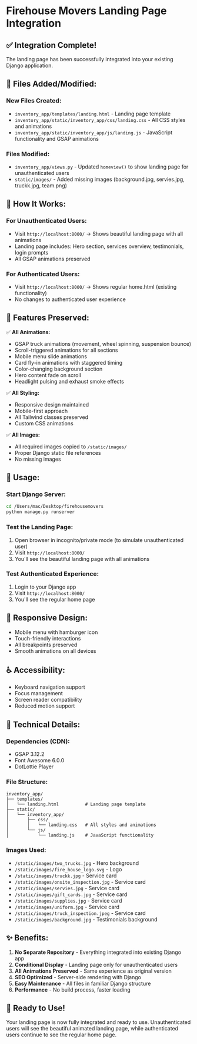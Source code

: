 # Firehouse Movers Landing Page Integration

## ✅ **Integration Complete!**

The landing page has been successfully integrated into your existing Django application.

## 📁 **Files Added/Modified:**

### **New Files Created:**
- `inventory_app/templates/landing.html` - Landing page template
- `inventory_app/static/inventory_app/css/landing.css` - All CSS styles and animations
- `inventory_app/static/inventory_app/js/landing.js` - JavaScript functionality and GSAP animations

### **Files Modified:**
- `inventory_app/views.py` - Updated `homeview()` to show landing page for unauthenticated users
- `static/images/` - Added missing images (background.jpg, servies.jpg, truckk.jpg, team.png)

## 🎯 **How It Works:**

### **For Unauthenticated Users:**
- Visit `http://localhost:8000/` → Shows beautiful landing page with all animations
- Landing page includes: Hero section, services overview, testimonials, login prompts
- All GSAP animations preserved

### **For Authenticated Users:**
- Visit `http://localhost:8000/` → Shows regular home.html (existing functionality)
- No changes to authenticated user experience

## 🎨 **Features Preserved:**

✅ **All Animations:**
- GSAP truck animations (movement, wheel spinning, suspension bounce)
- Scroll-triggered animations for all sections
- Mobile menu slide animations
- Card fly-in animations with staggered timing
- Color-changing background section
- Hero content fade on scroll
- Headlight pulsing and exhaust smoke effects

✅ **All Styling:**
- Responsive design maintained
- Mobile-first approach
- All Tailwind classes preserved
- Custom CSS animations

✅ **All Images:**
- All required images copied to `/static/images/`
- Proper Django static file references
- No missing images

## 🚀 **Usage:**

### **Start Django Server:**
```bash
cd /Users/mac/Desktop/firehousemovers
python manage.py runserver
```

### **Test the Landing Page:**
1. Open browser in incognito/private mode (to simulate unauthenticated user)
2. Visit `http://localhost:8000/`
3. You'll see the beautiful landing page with all animations

### **Test Authenticated Experience:**
1. Login to your Django app
2. Visit `http://localhost:8000/`
3. You'll see the regular home page

## 📱 **Responsive Design:**
- Mobile menu with hamburger icon
- Touch-friendly interactions
- All breakpoints preserved
- Smooth animations on all devices

## ♿ **Accessibility:**
- Keyboard navigation support
- Focus management
- Screen reader compatibility
- Reduced motion support

## 🔧 **Technical Details:**

### **Dependencies (CDN):**
- GSAP 3.12.2
- Font Awesome 6.0.0
- DotLottie Player

### **File Structure:**
```
inventory_app/
├── templates/
│   └── landing.html          # Landing page template
├── static/
│   └── inventory_app/
│       ├── css/
│       │   └── landing.css   # All styles and animations
│       └── js/
│           └── landing.js    # JavaScript functionality
```

### **Images Used:**
- `/static/images/two_trucks.jpg` - Hero background
- `/static/images/fire_house_logo.svg` - Logo
- `/static/images/truckk.jpg` - Service card
- `/static/images/onsite_inspection.jpg` - Service card
- `/static/images/servies.jpg` - Service card
- `/static/images/gift_cards.jpg` - Service card
- `/static/images/supplies.jpg` - Service card
- `/static/images/uniform.jpg` - Service card
- `/static/images/truck_inspection.jpeg` - Service card
- `/static/images/background.jpg` - Testimonials background

## ✨ **Benefits:**

1. **No Separate Repository** - Everything integrated into existing Django app
2. **Conditional Display** - Landing page only for unauthenticated users
3. **All Animations Preserved** - Same experience as original version
4. **SEO Optimized** - Server-side rendering with Django
5. **Easy Maintenance** - All files in familiar Django structure
6. **Performance** - No build process, faster loading

## 🎉 **Ready to Use!**

Your landing page is now fully integrated and ready to use. Unauthenticated users will see the beautiful animated landing page, while authenticated users continue to see the regular home page.
